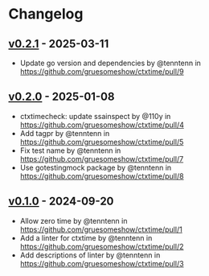 # Changelog

## [v0.2.1](https://github.com/gruesomeshow/ctxtime/compare/v0.2.0...v0.2.1) - 2025-03-11
- Update go version and dependencies by @tenntenn in https://github.com/gruesomeshow/ctxtime/pull/9

## [v0.2.0](https://github.com/gruesomeshow/ctxtime/compare/v0.1.0...v0.2.0) - 2025-01-08
- ctxtimecheck: update ssainspect by @110y in https://github.com/gruesomeshow/ctxtime/pull/4
- Add tagpr by @tenntenn in https://github.com/gruesomeshow/ctxtime/pull/5
- Fix test name by @tenntenn in https://github.com/gruesomeshow/ctxtime/pull/7
- Use gotestingmock package by @tenntenn in https://github.com/gruesomeshow/ctxtime/pull/8

## [v0.1.0](https://github.com/gruesomeshow/ctxtime/commits/v0.1.0) - 2024-09-20
- Allow zero time by @tenntenn in https://github.com/gruesomeshow/ctxtime/pull/1
- Add a linter  for ctxtime by @tenntenn in https://github.com/gruesomeshow/ctxtime/pull/2
- Add descriptions of linter by @tenntenn in https://github.com/gruesomeshow/ctxtime/pull/3
